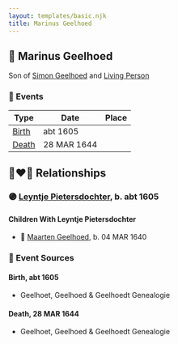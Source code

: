 ```yaml
---
layout: templates/basic.njk
title: Marinus Geelhoed
---
```

## 🔵 Marinus Geelhoed

Son of [Simon Geelhoed](/people/7/784264) and [Living Person](/people/1/19894026)

### 📆 Events

Type | Date | Place
------ | ------ | ------
[Birth](#event-430de178-203f-422f-9ad9-8836387ca166) | abt 1605 |
[Death](#event-03a96685-10b0-48e0-b9f4-ad58f2c7c5f1) | 28 MAR 1644 |

## 👩‍❤️‍👨 Relationships

### 🟣 [Leyntje Pietersdochter](/people/3/34853086), b. abt 1605

#### Children With Leyntje Pietersdochter
* 🔵 [Maarten Geelhoed](/people/7/7846330), b. 04 MAR 1640
### 📰 Event Sources

#### <a id="event-430de178-203f-422f-9ad9-8836387ca166"></a> Birth, abt 1605
* Geelhoet, Geelhoed & Geelhoedt Genealogie

#### <a id="event-03a96685-10b0-48e0-b9f4-ad58f2c7c5f1"></a> Death, 28 MAR 1644
* Geelhoet, Geelhoed & Geelhoedt Genealogie